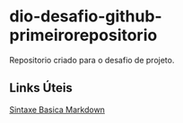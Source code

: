 # dio-desafio-github-primeirorepositorio
Repositorio criado para o desafio de projeto.

## Links Úteis 
[Sintaxe Basica Markdown](https://www.markdownguide.org/basic-syntax/)
